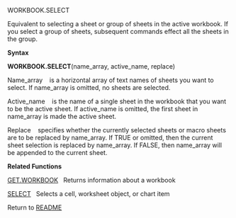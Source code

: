 WORKBOOK.SELECT

Equivalent to selecting a sheet or group of sheets in the active
workbook. If you select a group of sheets, subsequent commands effect
all the sheets in the group.

**Syntax**

**WORKBOOK.SELECT**(name\_array, active\_name, replace)

Name\_array    is a horizontal array of text names of sheets you want to
select. If name\_array is omitted, no sheets are selected.

Active\_name    is the name of a single sheet in the workbook that you
want to be the active sheet. If active\_name is omitted, the first sheet
in name\_array is made the active sheet.

Replace    specifies whether the currently selected sheets or macro
sheets are to be replaced by name\_array. If TRUE or omitted, then the
current sheet selection is replaced by name\_array. If FALSE, then
name\_array will be appended to the current sheet.

**Related Functions**

[GET.WORKBOOK](GET.WORKBOOK.md)   Returns information about a workbook

[SELECT](SELECT.md)   Selects a cell, worksheet object, or chart item



Return to [README](README.md)

